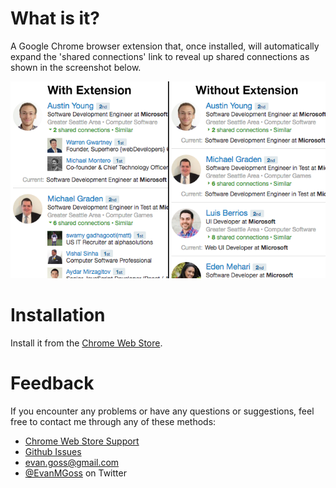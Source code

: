 # What is it?

A Google Chrome browser extension that, once installed, will automatically expand the 'shared connections' link to reveal up shared connections as shown in the screenshot below.

![Screenshot](https://github.com/EvanGoss/Expand-LinkedIn-Connections/raw/master/screenshots/Screenshots%20Side%20by%20Side.png)

# Installation

Install it from the [Chrome Web Store](https://chrome.google.com/webstore/detail/expand-linkedin-shared-co/gdjbadkajilhmhodajeominmhmldjljf).

# Feedback

If you encounter any problems or have any questions or suggestions, feel free to contact me through any of these methods:

* [Chrome Web Store Support](https://chrome.google.com/webstore/detail/expand-linkedin-shared-co/gdjbadkajilhmhodajeominmhmldjljf/support)
* [Github Issues](https://github.com/EvanGoss/Expand-LinkedIn-Connections/issues)
* [evan.goss@gmail.com](evan.goss@gmail.com)
* [@EvanMGoss](https://twitter.com/EvanMGoss) on Twitter